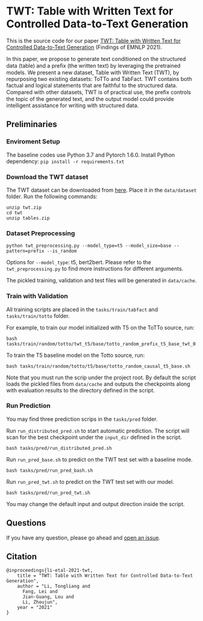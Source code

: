 # TWT: Table with Written Text for Controlled Data-to-Text Generation

This is the source code for our paper [TWT: Table with Written Text for Controlled Data-to-Text Generation](https://underline.io/lecture/38303-twt-table-with-written-text-for-controlled-data-to-text-generation) (Findings of EMNLP 2021).

In this paper, we propose to generate text conditioned on the structured data (table) and a preﬁx (the written text) by leveraging the pretrained models.
We present a new dataset, Table with Written Text (TWT), by repurposing two existing datasets: ToTTo and TabFact. TWT contains both factual and logical statements that are faithful to the structured data.
Compared with other datasets, TWT is of practical use, the preﬁx controls the topic of the generated text, and the output model could provide intelligent assistance for writing with structured data.

## Preliminaries

### Enviroment Setup

The baseline codes use Python 3.7 and Pytorch 1.6.0.
Install Python dependency: `pip install -r requirements.txt`

### Download the TWT dataset

The TWT dataset can be downloaded from [here](#). Place it in the `data/dataset` folder.
Run the following commands:

```shell
unzip twt.zip
cd twt
unzip tables.zip
```

### Dataset Preprocessing

```shell
python twt_preprocessing.py --model_type=t5 --model_size=base --pattern=prefix --is_random
```

Options for `--model_type`: t5, bert2bert. Please refer to the `twt_preprocessing.py` to find more instructions for different arguments.

The pickled training, validation and test files will be generated in `data/cache`.

### Train with Validation

All training scripts are placed in the `tasks/train/tabfact` and `tasks/train/totto` folder.

For example, to train our model initialized with T5 on the ToTTo source, run:

```shell
bash tasks/train/random/totto/twt_t5/base/totto_random_prefix_t5_base_twt_0.4_gen_loss.sh
```

To train the T5 baseline model on the Totto source, run:

```shell
bash tasks/train/random/totto/t5/base/totto_random_causal_t5_base.sh
```

Note that you must run the scrip under the project root. By default the script loads the pickled files from `data/cache` and outputs the checkpoints along with evaluation results to the directory defined in the script.

### Run Prediction

You may find three prediction scrips in the `tasks/pred` folder.

Run `run_distributed_pred.sh` to start automatic prediction. The script will scan for the best checkpoint under the `input_dir` defined in the script.

```shell
bash tasks/pred/run_distributed_pred.sh
```

Run `run_pred_base.sh` to predict on the TWT test set with a baseline mode.

```shell
bash tasks/pred/run_pred_bash.sh
```

Run `run_pred_twt.sh` to predict on the TWT test set with our model.

```shell
bash tasks/pred/run_pred_twt.sh
```

You may change the default input and output direction inside the script.


## Questions

If you have any question, please go ahead and [open an issue](https://github.com/tonyliangli/TWT/issues).


## Citation

```
@inproceedings{li-etal-2021-twt,
    title = "TWT: Table with Written Text for Controlled Data-to-Text Generation",
    author = "Li, Tongliang and
      Fang, Lei and
      Jian-Guang, Lou and
      Li, Zhoujun",
    year = "2021"
}
```
